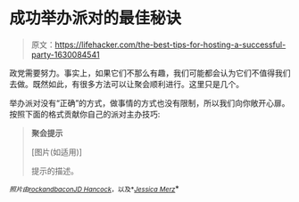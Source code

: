 # 成功举办派对的最佳秘诀

> 原文：<https://lifehacker.com/the-best-tips-for-hosting-a-successful-party-1630084541>

政党需要努力。事实上，如果它们不那么有趣，我们可能都会认为它们不值得我们去做。既然如此，有很多方法可以让聚会顺利进行。这里只是几个。



举办派对没有“正确”的方式，做事情的方式也没有限制，所以我们向你敞开心扉。按照下面的格式贡献你自己的派对主办技巧:

> **聚会提示**
> 
> [图片(如适用)]
> 
> 提示的描述。

<small>*照片由*</small>[<small>*rockandbacon*</small>](http://www.flickr.com/photos/rockandbacon/4690153228)<small></small>*[<small>*JD Hancock*</small>](http://www.flickr.com/photos/jdhancock/14618414926)<small>*，以及*</small>[<small>*Jessica Merz*</small>](http://www.flickr.com/photos/jessicafm/2773906858)<small></small>*